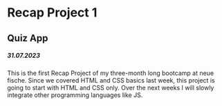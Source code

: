 # Recap Project 1

## Quiz App

##### 31.07.2023

This is the first Recap Project of my three-month long bootcamp at neue fische. Since we covered HTML and CSS basics last week, this project is going to start with HTML and CSS only. Over the next weeks I will slowly integrate other programming languages like JS.
